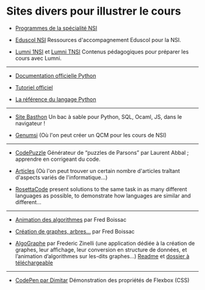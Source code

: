 # Sites divers pour illustrer le cours


- [Programmes de la spécialité NSI](https://eduscol.education.fr/2068/programmes-et-ressources-en-numerique-et-sciences-informatiques-voie-g) 

- [Eduscol NSI](https://nsi-snt.ac-normandie.fr/ressources-d-accompagnement-eduscol-pour-nsi) Ressources d'accompagnement Eduscol pour la NSI.


- [Lumni 1NSI](https://www.lumni.fr/lycee/premiere/voie-generale)  et [Lumni TNSI](https://www.lumni.fr/lycee/terminale/voie-generale) Contenus pédagogiques pour préparer les cours avec Lumni.

- - - - 


- [Documentation officielle Python](https://docs.python.org/fr/3/) 

- [Tutoriel officiel](https://docs.python.org/fr/3/tutorial/index.html)

- [La référence du langage Python](https://docs.python.org/fr/3/reference/index.html)

- - - - 

- [Site Basthon](https://basthon.fr/) Un bac à sable pour Python, SQL, Ocaml, JS, dans le navigateur !

- [Genumsi](https://genumsi.inria.fr/)
(Où l'on peut créer un QCM pour les cours de NSI)

- - - - - - 
- [CodePuzzle](https://www.codepuzzle.io/) Générateur de “puzzles de Parsons” par Laurent Abbal ; apprendre en corrigeant du code.

- [Articles](https://professeurb.github.io/articles/)
(Où l'on peut trouver un certain nombre d'articles traîtant d'aspects variés de l'informatique…)

- [RosettaCode](https://rosettacode.org/wiki/Rosetta_Code) present solutions to the same task in as many different languages as possible, to demonstrate how languages are similar and different...

- - - - - 

- [Animation des algorithmes](http://fred.boissac.free.fr/AnimsJS/Dariush_Anims/index.html)  par Fred Boissac


- [Création de graphes, arbres...](http://fred.boissac.free.fr/AnimsJS/DariushGraphes/index.html)  par Fred Boissac


- [AlgoGraphe](http://frederic.zinelli.gitlab.io/graph-application/) par Frederic Zinelli 
(une application dédiée à la création de graphes, leur affichage, leur conversion en structure de données, et l’animation d’algorithmes sur les-dits graphes...) [Readme](https://gitlab.com/frederic.zinelli/graph-application/-/blob/main/README.md) et [dossier à téléchargeable](https://gitlab.com/frederic.zinelli/graph-application/-/tree/main/dist/graph-v0.3.1)

- - - - - 



- [CodePen par Dimitar](https://codepen.io/justd/pen/yydezN) Démonstration des propriétés de Flexbox (CSS)
